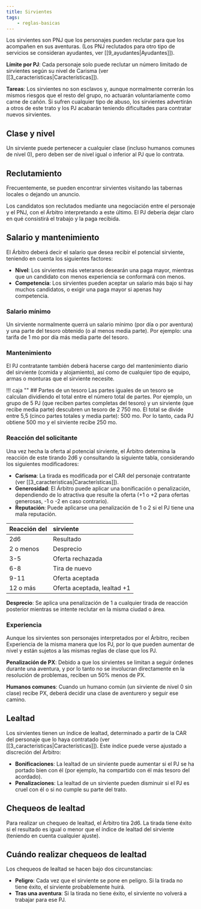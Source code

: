 ```yaml
---
title: Sirvientes
tags:
    - reglas-basicas
---
```


Los sirvientes son PNJ que los personajes pueden reclutar para que los acompañen en sus aventuras. (Los PNJ reclutados para otro tipo de servicios se consideran ayudantes, ver [[9_ayudantes|Ayudantes]]).

**Límite por PJ**: Cada personaje solo puede reclutar un número limitado de sirvientes según su nivel de Carisma (ver [[3_caracteristicas|Características]]).

**Tareas**: Los sirvientes no son esclavos y, aunque normalmente correrán los mismos riesgos que el resto del grupo, no actuarán voluntariamente como carne de cañón. Si sufren cualquier tipo de abuso, los sirvientes advertirán a otros de este trato y los PJ acabarán teniendo dificultades para contratar nuevos sirvientes.

## Clase y nivel
Un sirviente puede pertenecer a cualquier clase (incluso humanos comunes de nivel 0), pero deben ser de nivel igual o inferior al PJ que lo contrata.

## Reclutamiento
Frecuentemente, se pueden encontrar sirvientes visitando las tabernas locales o dejando un anuncio.

Los candidatos son reclutados mediante una negociación entre el personaje y el PNJ, con el Árbitro interpretando a este último. El PJ debería dejar claro en qué consistirá el trabajo y la paga recibida.

## Salario y mantenimiento
El Árbitro deberá decir el salario que desea recibir el potencial sirviente, teniendo en cuenta los siguientes factores:

- **Nivel**: Los sirvientes más veteranos desearán una paga mayor, mientras que un candidato con menos experiencia se conformará con menos.
- **Competencia**: Los sirvientes pueden aceptar un salario más bajo si hay muchos candidatos, o exigir una paga mayor si apenas hay competencia.

### Salario mínimo
Un sirviente normalmente querrá un salario mínimo (por día o por aventura) y una parte del tesoro obtenido (o al menos media parte). Por ejemplo: una tarifa de 1 mo por día más media parte del tesoro.

### Mantenimiento
El PJ contratante también deberá hacerse cargo del mantenimiento diario del sirviente (comida y alojamiento), así como de cualquier tipo de equipo, armas o monturas que el sirviente necesite.

!!! caja ""
    ## Partes de un tesoro
    Las partes iguales de un tesoro se calculan dividiendo el total entre el número total de partes. Por ejemplo, un grupo de 5 PJ (que reciben partes completas del tesoro) y un sirviente (que recibe media parte) descubren un tesoro de 2 750 mo. El total se divide entre 5,5 (cinco partes totales y media parte): 500 mo. Por lo tanto, cada PJ obtiene 500 mo y el sirviente recibe 250 mo.

### Reacción del solicitante
Una vez hecha la oferta al potencial sirviente, el Árbitro determina la reacción de este tirando 2d6 y consultando la siguiente tabla, considerando los siguientes modificadores:

- **Carisma**: La tirada es modificada por el CAR del personaje contratante (ver [[3_caracteristicas|Características]]).
- **Generosidad**: El Árbitro puede aplicar una bonificación o penalización, dependiendo de lo atractiva que resulte la oferta (+1 o +2 para ofertas generosas, -1 o -2 en caso contrario).
- **Reputación**: Puede aplicarse una penalización de 1 o 2 si el PJ tiene una mala reputación.

| Reacción del | sirviente                   |
| ------------ | :-------------------------- |
| 2d6          | Resultado                   |
| 2 o menos    | Desprecio                   |
| 3-5          | Oferta rechazada            |
| 6-8          | Tira de nuevo               |
| 9-11         | Oferta aceptada             |
| 12 o más     | Oferta aceptada, lealtad +1 |

**Desprecio**: Se aplica una penalización de 1 a cualquier tirada de reacción posterior mientras se intente reclutar en la misma ciudad o área.

### Experiencia
Aunque los sirvientes son personajes interpretados por el Árbitro, reciben Experiencia de la misma manera que los PJ, por lo que pueden aumentar de nivel y están sujetos a las mismas reglas de clase que los PJ.

**Penalización de PX**: Debido a que los sirvientes se limitan a seguir órdenes durante una aventura, y por lo tanto no se involucran directamente en la resolución de problemas, reciben un 50% menos de PX.

**Humanos comunes**: Cuando un humano común (un sirviente de nivel 0 sin clase) recibe PX, deberá decidir una clase de aventurero y seguir ese camino.

## Lealtad
Los sirvientes tienen un índice de lealtad, determinado a partir de la CAR del personaje que lo haya contratado (ver [[3_caracteristicas|Características]]). Este índice puede verse ajustado a discreción del Árbitro:

- **Bonificaciones**: La lealtad de un sirviente puede aumentar si el PJ se ha portado bien con él (por ejemplo, ha compartido con él más tesoro del acordado).
- **Penalizaciones**: La lealtad de un sirviente pueden disminuir si el PJ es cruel con él o si no cumple su parte del trato.


## Chequeos de lealtad
Para realizar un chequeo de lealtad, el Árbitro tira 2d6. La tirada tiene éxito si el resultado es igual o menor que el índice de lealtad del sirviente (teniendo en cuenta cualquier ajuste).

## Cuándo realizar chequeos de lealtad
Los chequeos de lealtad se hacen bajo dos circunstancias:

- **Peligro**: Cada vez que el sirviente se pone en peligro. Si la tirada no tiene éxito, el sirviente probablemente huirá.
- **Tras una aventura**: Si la tirada no tiene éxito, el sirviente no volverá a trabajar para ese PJ.
